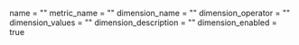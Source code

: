 name = ""
metric_name = ""
dimension_name = ""
dimension_operator = ""
dimension_values = ""
dimension_description = ""
dimension_enabled = true
